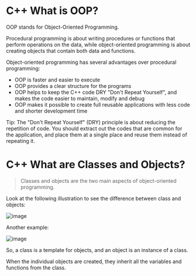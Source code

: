 # C++ What is OOP?
OOP stands for Object-Oriented Programming.

Procedural programming is about writing procedures or functions that perform operations on the data, while object-oriented programming is about creating objects that contain both data and functions.

Object-oriented programming has several advantages over procedural programming:

- OOP is faster and easier to execute
- OOP provides a clear structure for the programs
- OOP helps to keep the C++ code DRY "Don't Repeat Yourself", and makes the code easier to maintain, modify and debug
- OOP makes it possible to create full reusable applications with less code and shorter development time

Tip: The "Don't Repeat Yourself" (DRY) principle is about reducing the repetition of code. You should extract out the codes that are common for the application, and place them at a single place and reuse them instead of repeating it.

# C++ What are Classes and Objects?

> Classes and objects are the two main aspects of object-oriented programming.

Look at the following illustration to see the difference between class and objects:

![image](https://github.com/4ndykhang99/Hoc_Hanh_Cac_Kieu/assets/78153591/065357c1-bf96-4612-a523-70437fa0c43c)

Another example:

![image](https://github.com/4ndykhang99/Hoc_Hanh_Cac_Kieu/assets/78153591/713a1af4-1ad0-44b7-8e6c-cbaa53c5f291)

So, a class is a template for objects, and an object is an instance of a class.

When the individual objects are created, they inherit all the variables and functions from the class.
